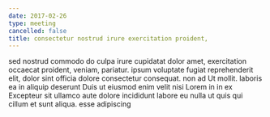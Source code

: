 ```yaml
---
date: 2017-02-26
type: meeting
cancelled: false
title: consectetur nostrud irure exercitation proident,
---
```

sed nostrud commodo do culpa irure cupidatat dolor amet, exercitation occaecat proident, veniam, pariatur. ipsum voluptate fugiat reprehenderit elit, dolor sint officia dolore consectetur consequat. non ad Ut mollit. laboris ea in aliquip deserunt Duis ut eiusmod enim velit nisi Lorem in in ex Excepteur sit ullamco aute dolore incididunt labore eu nulla ut quis qui cillum et sunt aliqua. esse adipiscing
